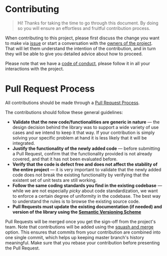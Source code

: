 # Contributing

> Hi!
> Thanks for taking the time to go through this document. By doing so you will ensure an effortless and fruitful contribution process.

When contributing to this project, please first discuss the change you want to make via [issue](https://github.com/Accenture/waterfall-config/issues) or start a conversation with the [owners of the project](https://github.com/orgs/Accenture/teams/waterfall-config-team). That will let them understand the intention of the contribution, and in turn they will be able to give you detailed advice about how to proceed.

Please note that we have a [code of conduct](./CODE_OF_CONDUCT.md), please follow it in all your interactions with the project.

# Pull Request Process

All contributions should be made through a [Pull Request Process](https://help.github.com/en/articles/about-pull-requests).

The contributions should follow these general guidelines:
+ **Validate that the new code/functionalities are generic in nature** &mdash; the design decision behind the library was to support a wide variety of use cases and we intend to keep it that way. If your contribution is simply solving your specific problem at hand it is less likely that it will be integrated.
+ **Justify the functionality of the newly added code** &mdash; before submitting a Pull Request, confirm that the functionality provided is not already covered, and that it has not been evaluated before.
+ **Verify that the code is defect free and does not affect the stability of the entire project** &mdash; it is very important to validate that the newly added code does not break the existing functionality by verifying that the existent set of unit tests are still working.
+ **Follow the same coding standards you find in the existing codebase** &mdash; while we are not especially *picky* about code standardization, we want to enforce a certain degree of uniformity in the codebase. The best way to understand the rules is to browse the existing source code.
+ **Pull Requests must update the existing documentation (if needed) and version of the library using the [Semantic Versioning Scheme](https://semver.org/)**

Pull Requests will be merged once you get the sign-off from the project's team. Note that contributions will be added using the [squash and merge](https://help.github.com/en/articles/about-merge-methods-on-github#squashing-your-merge-commits) option. This ensures that commits from your contribution are combined into one single commit, which helps up keeping master branch's history meaningful. Make sure that you rebase your contribution before presenting the Pull Request.